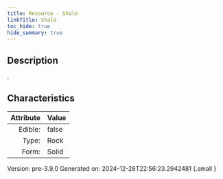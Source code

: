 ```yaml
---
title: Resource - Shale
linkTitle: Shale
toc_hide: true
hide_summary: true
---
```


## Description
.

## Characteristics

| Attribute      | Value |
|--------:|:------|
|Edible:|false|
|Type:|Rock|
|Form:|Solid|
 



    

Version: pre-3.9.0 Generated on: 2024-12-28T22:56:23.2942481
{.small }
